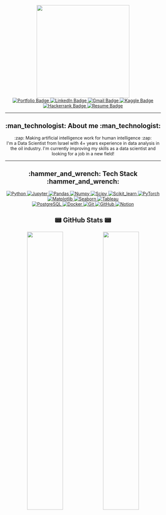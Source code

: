 <div id="header" align="center">
  <img src="https://media.giphy.com/media/wz4jsOgrZgxHg8eUKf/giphy.gif" width="300"/>
</div>

<div id="badges" align="center">
  <a href="https://github.com/Fedorov-Nikita/Portfolio">
    <img src="https://img.shields.io/badge/Portfolio-blueviolet?style=for-the-badge" alt="Portfolio Badge"/>
  </a>
  <a href="https://www.linkedin.com/in/fedorov-nikita/">
    <img src="https://img.shields.io/badge/LinkedIn-0A66C2?style=for-the-badge&logo=linkedin&logoColor=white" alt="LinkedIn Badge"/>
  </a>
  <a href="mailto:fedorov.nvad@gmail.com">
    <img src="https://img.shields.io/badge/Gmail-EA4335?logo=Gmail&logoColor=white&style=for-the-badge" alt="Gmail Badge"/>
  </a>
  <a href="https://www.kaggle.com/nfedorov">
    <img src="https://img.shields.io/badge/Kaggle-20BEFF?logo=Kaggle&logoColor=white&style=for-the-badge" alt="Kaggle Badge"/>
  </a>
  <a href="https://www.hackerrank.com/Amelot">
    <img src="https://img.shields.io/badge/-Hackerrank-2EC866?style=for-the-badge&logo=HackerRank&logoColor=white" alt="Hackerrank Badge"/>
  </a>
  <a href="https://drive.google.com/file/d/1w2Y2iCpQbMWzTgwyV1RmUVHP6ygPVeUP/view?usp=sharing">
    <img src="https://img.shields.io/badge/Resume-blueviolet?style=for-the-badge" alt="Resume Badge"/>
  </a>
</div>

---



<div id="aboutme" align="center">
  <h2> :man_technologist:  About me :man_technologist: </h2>
  :zap: Making artificial intelligence work for human intelligence :zap:
    <br>I'm a Data Scientist from Israel with 4+ years experience in data analysis in the oil industry.
  I'm currently improving my skills as a data scientist and looking for a job in a new field!</br>
</div>
<!--
<table align="center" border="0">
<tbody>
	<tr>
		<td width="600" align="center">
			<p>:zap: Making artificial intelligence work for human intelligence :zap:</p>
			<p>I'm a Data Scientist from Israel with 4+ years experience in data analysis in the oil industry. I'm currently improving my skills as a data scientist and looking for a job in a new field!</p>
		</td>
		<td width="200" align="center">
			<img src="https://road-to-kaggle-grandmaster.vercel.app/api/badges/nfedorov/competition" alt="Python"/>
		</td>
	</tr>
</tbody>
</table>
-->

---

<div id="tools" align="center">
<h2> :hammer_and_wrench: Tech Stack :hammer_and_wrench: </h2>
</div>
<div id="py-badges" align="center">
  <a href="https://www.python.org/">
      <img src="https://img.shields.io/badge/python-3670A0?style=for-the-badge&logo=python&logoColor=white" alt="Python"/>
  </a>
  <a href="https://jupyter.org/">
      <img src="https://img.shields.io/badge/Jupyter-4e4e4e?style=for-the-badge&logo=Jupyter&logoColor=f37726" alt="Jupyter"/>
  </a>
  <a href="https://pandas.pydata.org/">
      <img src="https://img.shields.io/badge/pandas-%23150458.svg?style=for-the-badge&logo=pandas&logoColor=white" alt="Pandas"/>
  </a>
  <a href="https://numpy.org/">
      <img src="https://img.shields.io/badge/numpy-4d77cf?style=for-the-badge&logo=numpy&logoColor=white" alt="Numpy"/>
  </a>
  <a href="https://scipy.org/">
      <img src="https://img.shields.io/badge/scipy-0054a6?style=for-the-badge&logo=scipy&logoColor=white" alt="Scipy"/>
  </a>
  <a href="https://scikit-learn.org/stable/">
      <img src="https://img.shields.io/badge/Scikit--learn-ec9c4b?style=for-the-badge&logo=scikitlearn&logoColor=white" alt="Scikit_learn"/>
  </a>
  <a href="https://pytorch.org/">
      <img src="https://img.shields.io/badge/pytorch-262626?style=for-the-badge&logo=pytorch&logoColor=%DE3412" alt="PyTorch"/>
  </a>
<!--  
  <a href="">
      <img src="" alt=""/>
  </a>
  <a href="">
      <img src="https://img.shields.io/badge/TensorFlow-FF6F00?style=for-the-badge&logo=tensorflow&logoColor=white" alt="TensorFlow"/>
  </a>
-->
  
</div>  
<div id="dataviz-badges" align="center">
  <a href="https://matplotlib.org/">
      <img src="https://img.shields.io/badge/matplotlib-11557C?style=for-the-badge&logo=codacy&logoColor=white" alt="Matplotlib"/>
  </a>
  <a href="https://seaborn.pydata.org/">
      <img src="https://img.shields.io/badge/seaborn-444876?style=for-the-badge&logo=realm&logoColor=white" alt="Seaborn"/>
  </a>
<!--
  <a href="">
      <img src="https://img.shields.io/badge/plotly-black?style=for-the-badge&logo=plotly&logoColor=white" alt="plotly"/>
  </a>
-->
  <a href="https://www.tableau.com/">
      <img src="https://img.shields.io/badge/Tableau-E97627?style=for-the-badge&logo=Tableau&logoColor=white" alt="Tableau"/>
  </a>
  
</div>  
<div id="other-badges" align="center">
  
  <a href="https://www.postgresql.org/">
      <img src="https://img.shields.io/badge/PostgreSQL-316192?style=for-the-badge&logo=postgresql&logoColor=white" alt="PostgreSQL"/>
  </a>
<!--
  <a href="https://www.mysql.com/">
      <img src="https://img.shields.io/badge/mysql-4479A1?style=for-the-badge&logo=mysql&logoColor=white" alt="mysql"/>
  </a>
  <a href="https://www.sqlite.org/">
      <img src="https://img.shields.io/badge/sqlite-003B57?style=for-the-badge&logo=sqlite&logoColor=white" alt="sqlite"/>
  </a>
  <a href="https://www.mongodb.com/">
      <img src="https://img.shields.io/badge/MongoDB-4EA94B?style=for-the-badge&logo=mongodb&logoColor=white" alt="MongoDB"/>
  </a>
  <a href="https://aws.amazon.com/">
      <img src="https://img.shields.io/badge/Amazon_AWS-232F3E?style=for-the-badge&logo=amazon-aws&logoColor=white" alt="Amazon_AWS"/>
  </a>
  <a href="https://fastapi.tiangolo.com/">
      <img src="https://img.shields.io/badge/FastAPI-005571?style=for-the-badge&logo=fastapi" alt="FastAPI"/>
  </a>
-->
  <a href="https://www.docker.com/">
      <img src="https://img.shields.io/badge/docker-2496ED?style=for-the-badge&logo=docker&logoColor=white" alt="Docker"/>
  </a>
  <a href="https://git-scm.com/">
      <img src="https://img.shields.io/badge/GIT-E44C30?style=for-the-badge&logo=git&logoColor=white" alt="Git"/>
  </a>
<!--
  <a href="https://dvc.org/">
      <img src="https://img.shields.io/badge/DVC-945DD5?style=for-the-badge&logo=dvc&logoColor=white" alt="DVC"/>
  </a>
-->
  <a href="https://github.com/">
      <img src="https://img.shields.io/badge/GitHub-000000?style=for-the-badge&logo=github&logoColor=white" alt="GitHub"/>
  </a>
  <a href="https://www.notion.so/">
      <img src="https://img.shields.io/badge/Notion-000000?style=for-the-badge&logo=notion&logoColor=white" alt="Notion"/>
  </a>
</div>
<!--
<div id="github-summary" align="center">
<h2> 💳 Github Profile Summary Card 💳 </h2>
</div>
<p align="center">
  <img src="http://github-profile-summary-cards.vercel.app/api/cards/profile-details?username=Fedorov-Nikita&theme=github_dark"/>
</p>
-->
<div id="github-stats" align="center">
<h2> 📟 GitHub Stats 📟 </h2>
</div>
<p align="center">
	<img width="48%" src="https://github-readme-stats.vercel.app/api?username=fedorov-nikita&show_icons=true&theme=github_dark" />
	<img width="48%" src="https://github-readme-streak-stats.herokuapp.com?user=fedorov-nikita&theme=github-dark-blue&background=00000000" />
</p>

  
  
<!--

![Project-status][status-active]
![Project-status][status-on-hold]
![Project-status][status-completed]
![Project-status][status-cancelled]
[status-active]: https://img.shields.io/badge/project%20status-active-brightgreen?style=for-the-badge&logo=appveyor.svg
[status-on-hold]: https://img.shields.io/badge/project%20status-on%20hold-yellow?style=for-the-badge&logo=appveyor.svg
[status-completed]: https://img.shields.io/badge/project%20status-completed-blueviolet?style=for-the-badge&logo=appveyor.svg
[status-cancelled]: https://img.shields.io/badge/project%20status-cancelled-red?style=for-the-badge&logo=appveyor.svg

[![License][badge-mit]][license]
[badge-mit]: https://img.shields.io/badge/License-MIT-blue?style=for-the-badge&logo=appveyor.svg
[license]: https://github.com/Fedorov-Nikita/.../LICENSE.md

[![Colab][Open-in-Colab]][link]
[Open-in-Colab]: https://img.shields.io/badge/open%20in%20Colab-F9AB00?style=for-the-badge&logo=googlecolab&color=525252
[link]: https://drive.google.com/
-->
